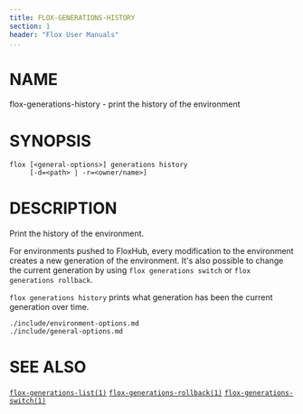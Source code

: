 ```yaml
---
title: FLOX-GENERATIONS-HISTORY
section: 1
header: "Flox User Manuals"
...
```


# NAME

flox-generations-history - print the history of the environment

# SYNOPSIS

```
flox [<general-options>] generations history
     [-d=<path> | -r=<owner/name>]
```

# DESCRIPTION

Print the history of the environment.

For environments pushed to FloxHub, every modification to the environment
creates a new generation of the environment.
It's also possible to change the current generation by using
`flox generations switch` or `flox generations rollback`.

`flox generations history` prints what generation has been the current
generation over time.

```{.include}
./include/environment-options.md
./include/general-options.md
```

# SEE ALSO
[`flox-generations-list(1)`](./flox-generations-list.md)
[`flox-generations-rollback(1)`](./flox-generations-rollback.md)
[`flox-generations-switch(1)`](./flox-generations-switch.md)
